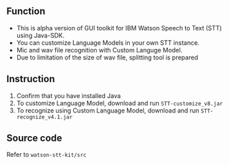 ## Function
* This is alpha version of GUI toolkit for IBM Watson Speech to Text (STT) using Java-SDK.
* You can customize Language Models in your own STT instance.
* Mic and wav file recognition with Custom Languge Model.
* Due to limitation of the size of wav file, splitting tool is prepared

## Instruction
1. Confirm that you have installed Java
2. To customize Language Model, download and run `STT-customize_v8.jar`
3. To recognize using Custom Language Model, download and run `STT-recognize_v4.1.jar`  

## Source code  
Refer to `watson-stt-kit/src`  